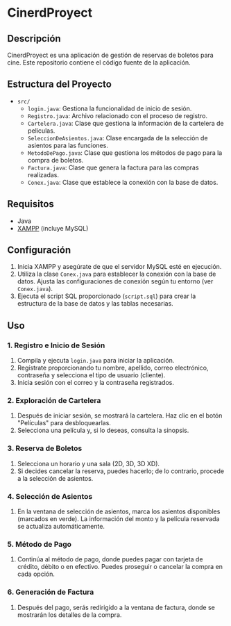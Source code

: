 # CinerdProyect

## Descripción
CinerdProyect es una aplicación de gestión de reservas de boletos para cine. Este repositorio contiene el código fuente de la aplicación.

## Estructura del Proyecto
- `src/`
  - `login.java`: Gestiona la funcionalidad de inicio de sesión.
  - `Registro.java`: Archivo relacionado con el proceso de registro.
  - `Cartelera.java`: Clase que gestiona la información de la cartelera de películas.
  - `SeleccionDeAsientos.java`: Clase encargada de la selección de asientos para las funciones.
  - `MetodoDePago.java`: Clase que gestiona los métodos de pago para la compra de boletos.
  - `Factura.java`: Clase que genera la factura para las compras realizadas.
  - `Conex.java`: Clase que establece la conexión con la base de datos.

## Requisitos
- Java
- [XAMPP](https://www.apachefriends.org/es/index.html) (incluye MySQL)

## Configuración
1. Inicia XAMPP y asegúrate de que el servidor MySQL esté en ejecución.
2. Utiliza la clase `Conex.java` para establecer la conexión con la base de datos. Ajusta las configuraciones de conexión según tu entorno (ver `Conex.java`).
3. Ejecuta el script SQL proporcionado (`script.sql`) para crear la estructura de la base de datos y las tablas necesarias.

## Uso

### 1. Registro e Inicio de Sesión
1. Compila y ejecuta `login.java` para iniciar la aplicación.
2. Regístrate proporcionando tu nombre, apellido, correo electrónico, contraseña y selecciona el tipo de usuario (cliente).
3. Inicia sesión con el correo y la contraseña registrados.

### 2. Exploración de Cartelera
1. Después de iniciar sesión, se mostrará la cartelera. Haz clic en el botón "Películas" para desbloquearlas.
2. Selecciona una película y, si lo deseas, consulta la sinopsis.

### 3. Reserva de Boletos
1. Selecciona un horario y una sala (2D, 3D, 3D XD).
2. Si decides cancelar la reserva, puedes hacerlo; de lo contrario, procede a la selección de asientos.

### 4. Selección de Asientos
1. En la ventana de selección de asientos, marca los asientos disponibles (marcados en verde). La información del monto y la película reservada se actualiza automáticamente.

### 5. Método de Pago
1. Continúa al método de pago, donde puedes pagar con tarjeta de crédito, débito o en efectivo. Puedes proseguir o cancelar la compra en cada opción.

### 6. Generación de Factura
1. Después del pago, serás redirigido a la ventana de factura, donde se mostrarán los detalles de la compra.
